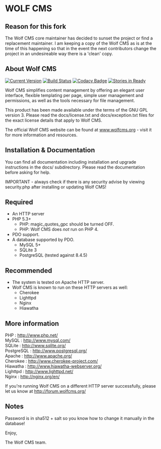 # WOLF CMS

## Reason for this fork

The Wolf CMS core maintainer has decided to sunset the project or find a replacement maintainer. I am keeping a copy of the Wolf CMS as is at the time of this happening so that in the event the next contributors change the project in an undesireable way there is a 'clean' copy.

## About Wolf CMS

[![Current Version](http://img.shields.io/badge/wolfcms-v0.8.3.1-blue.svg)](http://www.wolfcms.org/download.html)
[![Build Status](http://img.shields.io/travis/wolfcms/wolfcms/master.svg)](http://travis-ci.org/wolfcms/wolfcms)
[![Codacy Badge](https://api.codacy.com/project/badge/grade/18e85640d6044044b2004989ae1cedb0)](https://www.codacy.com/app/martijn-niji/wolfcms)
[![Stories in Ready](https://badge.waffle.io/wolfcms/wolfcms.svg?label=ready&title=Ready)](http://waffle.io/wolfcms/wolfcms)

Wolf CMS simplifies content management by offering an elegant user interface,
flexible templating per page, simple user management and permissions, as well
as the tools necessary for file management.

This product has been made available under the terms of the GNU GPL version 3.
Please read the docs/license.txt and docs/exception.txt files for the exact
license details that apply to Wolf CMS.

The official Wolf CMS website can be found at www.wolfcms.org - visit it for
more information and resources.

## Installation & Documentation

You can find all documentation including installation and upgrade instructions
in the docs/ subdirectory. Please read the documentation before asking for help.

IMPORTANT - always check if there is any security advise by viewing security.php
            after installing or updating Wolf CMS!

## Required

- An HTTP server
- PHP 5.3+
    - PHP: magic_quotes_gpc should be turned OFF.
    - PHP: Wolf CMS does *not* run on PHP 4.
- PDO support.
- A database supported by PDO.
    - MySQL 5+
    - SQLite 3
    - PostgreSQL (tested against 8.4.5)

## Recommended

- The system is tested on Apache HTTP server.
- Wolf CMS is known to run on these HTTP servers as well:
    - Cherokee
    - Lighttpd
    - Nginx
    - Hiawatha

## More information

PHP        : http://www.php.net/  
MySQL      : http://www.mysql.com/  
SQLite     : http://www.sqlite.org/  
PostgreSQL : http://www.postgresql.org/  
Apache     : http://www.apache.org/  
Cherokee   : http://www.cherokee-project.com/  
Hiawatha   : http://www.hiawatha-webserver.org/  
Lighttpd   : http://www.lighttpd.net/  
Nginx      : http://nginx.org/en/  

If you're running Wolf CMS on a different HTTP server successfully,
please let us know at http://forum.wolfcms.org/

## Notes

Password is in sha512 + salt so you know how to change it manually in the database!

Enjoy,

The Wolf CMS team.
